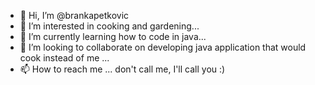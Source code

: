 - 👋 Hi, I’m @brankapetkovic
- 👀 I’m interested in cooking and gardening...
- 🌱 I’m currently learning how to code in java...
- 💞️ I’m looking to collaborate on developing java application that would cook instead of me ...
- 📫 How to reach me ... don't call me, I'll call you :)

<!---
brankapetkovic/brankapetkovic is a ✨ special ✨ repository because its `README.md` (this file) appears on your GitHub profile.
You can click the Preview link to take a look at your changes.

:)
--->
